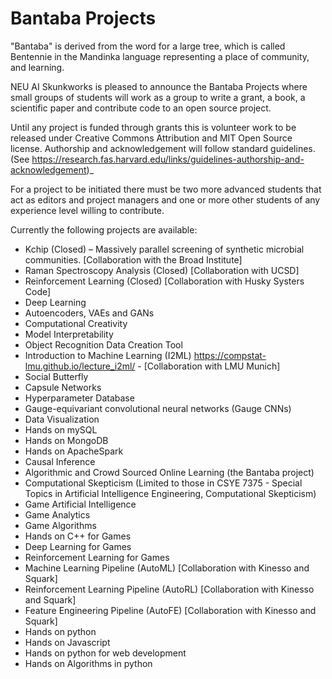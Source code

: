 # Bantaba Projects

"Bantaba" is derived from the word for a large tree, which is called Bentennie in the Mandinka language representing a place of community, and learning.

NEU AI Skunkworks is pleased to announce the Bantaba Projects where small groups of students will work as a group to write a grant, a book, a scientific paper and contribute code to an open source project.

Until any project is funded through grants this is volunteer work to be released under Creative Commons Attribution and MIT Open Source license.  Authorship and acknowledgement will follow standard guidelines. (See https://research.fas.harvard.edu/links/guidelines-authorship-and-acknowledgement)_

For a project to be initiated there must be two more advanced students that act as editors and project managers and one or more other students of any experience level willing to contribute.

Currently the following projects are available:

  
*  Kchip (Closed) – Massively parallel screening of synthetic microbial communities. [Collaboration with the Broad Institute]  
*  Raman Spectroscopy Analysis (Closed) [Collaboration with UCSD]  
*  Reinforcement Learning (Closed) [Collaboration with Husky Systers Code]  
*  Deep Learning  
*  Autoencoders, VAEs and GANs  
*  Computational Creativity  
*  Model Interpretability  
*  Object Recognition Data Creation Tool  
*  Introduction to Machine Learning (I2ML)  https://compstat-lmu.github.io/lecture_i2ml/  - [Collaboration with LMU Munich]  
*  Social Butterfly  
*  Capsule Networks  
*  Hyperparameter Database  
*  Gauge-equivariant convolutional neural networks (Gauge CNNs)  
*  Data Visualization  
*  Hands on mySQL  
*  Hands on MongoDB  
*  Hands on ApacheSpark  
*  Causal Inference  
*  Algorithmic and Crowd Sourced Online Learning (the Bantaba project)  
*  Computational Skepticism (Limited to those in CSYE 7375 - Special Topics in Artificial Intelligence Engineering, Computational Skepticism)  
*  Game Artificial Intelligence  
*  Game Analytics  
*  Game Algorithms  
*  Hands on C++ for Games  
*  Deep Learning for Games  
*  Reinforcement Learning for Games  
*  Machine Learning Pipeline (AutoML) [Collaboration with Kinesso and Squark]  
*  Reinforcement Learning Pipeline (AutoRL) [Collaboration with Kinesso and Squark]  
*  Feature Engineering Pipeline (AutoFE) [Collaboration with Kinesso and Squark]  
*  Hands on python  
*  Hands on Javascript  
*  Hands on python for web development  
*  Hands on Algorithms in python




